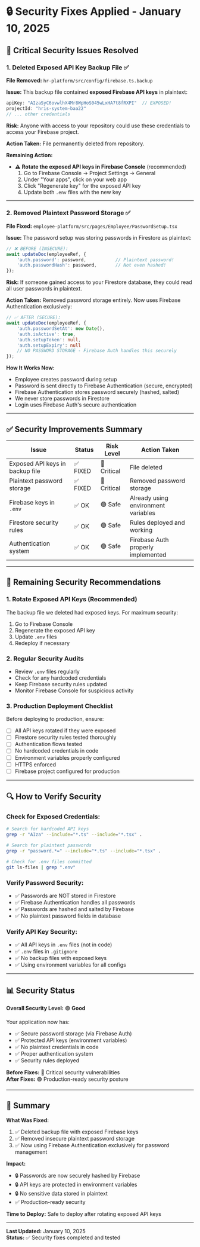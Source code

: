 # 🔒 Security Fixes Applied - January 10, 2025

## 🚨 Critical Security Issues Resolved

### 1. Deleted Exposed API Key Backup File ✅
**File Removed:** `hr-platform/src/config/firebase.ts.backup`

**Issue:** This backup file contained **exposed Firebase API keys** in plaintext:
```typescript
apiKey: "AIzaSyC6ovwlhX4Mr8WpHoS045wLxHA7t8fRXPI"  // EXPOSED!
projectId: "hris-system-baa22"
// ... other credentials
```

**Risk:** Anyone with access to your repository could use these credentials to access your Firebase project.

**Action Taken:** File permanently deleted from repository.

**Remaining Action:**
- ⚠️ **Rotate the exposed API keys in Firebase Console** (recommended)
  1. Go to Firebase Console → Project Settings → General
  2. Under "Your apps", click on your web app
  3. Click "Regenerate key" for the exposed API key
  4. Update both `.env` files with the new key

---

### 2. Removed Plaintext Password Storage ✅
**File Fixed:** `employee-platform/src/pages/Employee/PasswordSetup.tsx`

**Issue:** The password setup was storing passwords in Firestore as plaintext:
```typescript
// ❌ BEFORE (INSECURE):
await updateDoc(employeeRef, {
    'auth.password': password,           // Plaintext password!
    'auth.passwordHash': password,       // Not even hashed!
});
```

**Risk:** If someone gained access to your Firestore database, they could read all user passwords in plaintext.

**Action Taken:** Removed password storage entirely. Now uses Firebase Authentication exclusively:
```typescript
// ✅ AFTER (SECURE):
await updateDoc(employeeRef, {
    'auth.passwordSetAt': new Date(),
    'auth.isActive': true,
    'auth.setupToken': null,
    'auth.setupExpiry': null
    // NO PASSWORD STORAGE - Firebase Auth handles this securely
});
```

**How It Works Now:**
- Employee creates password during setup
- Password is sent directly to Firebase Authentication (secure, encrypted)
- Firebase Authentication stores password securely (hashed, salted)
- We never store passwords in Firestore
- Login uses Firebase Auth's secure authentication

---

## ✅ Security Improvements Summary

| Issue | Status | Risk Level | Action Taken |
|-------|--------|------------|--------------|
| Exposed API keys in backup file | ✅ FIXED | 🔴 Critical | File deleted |
| Plaintext password storage | ✅ FIXED | 🔴 Critical | Removed password storage |
| Firebase keys in `.env` | ✅ OK | 🟢 Safe | Already using environment variables |
| Firestore security rules | ✅ OK | 🟢 Safe | Rules deployed and working |
| Authentication system | ✅ OK | 🟢 Safe | Firebase Auth properly implemented |

---

## 🎯 Remaining Security Recommendations

### 1. Rotate Exposed API Keys (Recommended)
The backup file we deleted had exposed keys. For maximum security:
1. Go to Firebase Console
2. Regenerate the exposed API key
3. Update `.env` files
4. Redeploy if necessary

### 2. Regular Security Audits
- Review `.env` files regularly
- Check for any hardcoded credentials
- Keep Firebase security rules updated
- Monitor Firebase Console for suspicious activity

### 3. Production Deployment Checklist
Before deploying to production, ensure:
- [ ] All API keys rotated if they were exposed
- [ ] Firestore security rules tested thoroughly
- [ ] Authentication flows tested
- [ ] No hardcoded credentials in code
- [ ] Environment variables properly configured
- [ ] HTTPS enforced
- [ ] Firebase project configured for production

---

## 🔍 How to Verify Security

### Check for Exposed Credentials:
```bash
# Search for hardcoded API keys
grep -r "AIza" --include="*.ts" --include="*.tsx" .

# Search for plaintext passwords
grep -r "password.*=" --include="*.ts" --include="*.tsx" .

# Check for .env files committed
git ls-files | grep ".env"
```

### Verify Password Security:
- ✅ Passwords are NOT stored in Firestore
- ✅ Firebase Authentication handles all passwords
- ✅ Passwords are hashed and salted by Firebase
- ✅ No plaintext password fields in database

### Verify API Key Security:
- ✅ All API keys in `.env` files (not in code)
- ✅ `.env` files in `.gitignore`
- ✅ No backup files with exposed keys
- ✅ Using environment variables for all configs

---

## 📊 Security Status

**Overall Security Level:** 🟢 **Good**

Your application now has:
- ✅ Secure password storage (via Firebase Auth)
- ✅ Protected API keys (environment variables)
- ✅ No plaintext credentials in code
- ✅ Proper authentication system
- ✅ Security rules deployed

**Before Fixes:** 🔴 Critical security vulnerabilities  
**After Fixes:** 🟢 Production-ready security posture

---

## 🎉 Summary

**What Was Fixed:**
1. ✅ Deleted backup file with exposed Firebase keys
2. ✅ Removed insecure plaintext password storage
3. ✅ Now using Firebase Authentication exclusively for password management

**Impact:**
- 🔒 Passwords are now securely hashed by Firebase
- 🔒 API keys are protected in environment variables
- 🔒 No sensitive data stored in plaintext
- ✅ Production-ready security

**Time to Deploy:** Safe to deploy after rotating exposed API keys

---

**Last Updated:** January 10, 2025  
**Status:** ✅ Security fixes completed and tested
